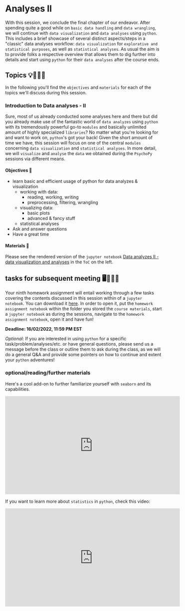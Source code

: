 # Analyses II
With this session, we conclude the final chapter of our endeavor. After spending quite a good while on `basic data handling` and `data wrangling`, we will continue with `data visualization` and `data analyses` using `python`. This includes a brief showcase of several distinct aspects/steps in a "classic" data analyses workflow: `data visualization` for `explorative and statistical purposes`, as well as `statistical analyses`. As usual the aim is to provide folks a respective overview that allows them to dig further into details and start using `python` for their `data analyses` after the course ends.

## Topics 💡👨🏻‍🏫 

In the following you'll find the `objectives` and `materials` for each of the topics we'll discuss during this session.


### Introduction to Data analyses - II
Sure, most of us already conducted some analyses here and there but did you already make use of the fantastic world of `data analyzes` using `python` with its tremendously powerful go-to `modules` and basically unlimited amount of highly specialized `libraries`? No matter what you're looking for and want to work on, `python`'s got your back! Given the short amount of time we have, this session will focus on one of the central `modules` concerning `data visualization` and `statistical analyses`. In more detail, we will `visualize` and `analyse` the `data` we obtained during the `PsychoPy` sessions via different means.        

#### Objectives 📍

- learn basic and efficient usage of python for data analyzes & visualization
    - working with data: 
        - reading, working, writing
        - preprocessing, filtering, wrangling
    - visualizing data:
        - basic plots
        - advanced & fancy stuff
    - statistical analyses    
- Ask and answer questions
- Have a great time

#### Materials 📓

Please see the rendered version of the `jupyter notebook` [Data analyzes II - data visualization and analyses](https://peerherholz.github.io/Python_for_Psychologists_Winter2021/analyses/intro_data_analyzes_visualization_II.html) in the `ToC` on the left.



## tasks for subsequent meeting 🖥️✍🏽📖

Your ninth homework assignment will entail working through a few tasks covering the contents discussed in this session within of a `jupyter notebook`. You can download it [here](https://www.dropbox.com/s/8onpnvjap5yejnd/PFP_assignment_9_intro_analyzes_II.ipynb?dl=1). In order to open it, put the `homework assignment notebook` within the folder you stored the `course materials`, start a `jupyter notebook` as during the sessions, navigate to the `homework assignment notebook`, open it and have fun!  

**Deadline: 16/02/2022, 11:59 PM EST**

_Optional_: If you are interested in using `python` for a specific task/problem/analyses/etc. or have general questions, please send us a message before the class or outline them to ask during the class, as we will do a general Q&A and provide some pointers on how to continue and extent your `python` adventures! 

### optional/reading/further materials

Here's a cool add-on to further familiarize yourself with `seaborn` and its capabilities.

<iframe width="560" height="315" src="https://www.youtube.com/embed/GcXcSZ0gQps" title="YouTube video player" frameborder="0" allow="accelerometer; autoplay; clipboard-write; encrypted-media; gyroscope; picture-in-picture" allowfullscreen></iframe>

If you want to learn more about `statistics` in `python`, check this video:

<iframe width="560" height="315" src="https://www.youtube.com/embed/9m_ga-x4Hok" title="YouTube video player" frameborder="0" allow="accelerometer; autoplay; clipboard-write; encrypted-media; gyroscope; picture-in-picture" allowfullscreen></iframe>